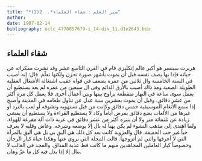 ```yaml
---
title: "*سير العلم : شقاء العلماء*.  2(2)"
author: 
date: 1907-02-14
bibliography: oclc_4770057679-i_14-div_11.d1e2643.bib
---
```




##  شقاء العلماء 


 هربرت سبنسر هو أكبر عالم إنكليزي قام في القرن التاسع  عشر  وقد نشرت مفكراته عن حياته فإذا بها يصف نفسه قبل أن يموت بأشهر صورة تحزن ولكنها تعلّم. قال: إنه أصيب   في السنة الخامسة وال  ثلاثين  من عمره بضعف في قواه عقيب اشتغاله الأشغال العقلية الطويلة الصعبة ومذ ذاك أصيب بالأرق الدائم وفي ال  سبعين  من عمره لم يعد يستطيع أن يعمل سوى ساعة في النهار متقطعة يراوح بينها وبين أعمال أخرى فلا يعمل كل مرة أكثر من  عشر  دقائق. وقبل أن يموت بعشرين سنة عدل عن تناول طعامه في المدينة وأصبح إذا سمع الأنغام الموسيقية  خمس   دقائق وكانت من قبل تستهويه وتشوقه أو لعب بالنرد أو غيرها من الألعاب بضع دقائق يمرض أياماً وكاد لا يستطيع القراءة ولا يستطيع أن يمشي زيادة عن  ثلثمائة  متر ولا أن يتنزه أكثر من  عشر  دقائق في عربة ذات آلة مفرغة للهواء. ولما اهتدى إلى مذهب النشوء لم يكن يهنأ له بال إلا بوضعه وشرحه. وعاش وقلبه لا يعرف حباً غير حب الحقيقة. قال والعزوبة كانت بعد كل ذلك هي أليق بي بل هي أليق بالمرأة التي لا أعرفها والتي لم أتزوجها. قالت المجلة التي نروي عنها وهكذا حياة كبار الرجال وخصوصاً كبار العاملين المجاهدين منهم ما كانت قط عذبة المذاق. والمجد في الغالب لا ينال إلا إذا بذل فيه كل ما عزّ وهان. 
